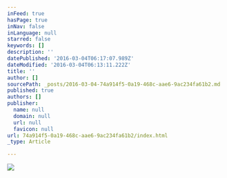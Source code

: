 ```yaml
---
inFeed: true
hasPage: true
inNav: false
inLanguage: null
starred: false
keywords: []
description: ''
datePublished: '2016-03-04T06:17:07.989Z'
dateModified: '2016-03-04T06:13:11.222Z'
title: ''
author: []
sourcePath: _posts/2016-03-04-74a914f5-0a19-468c-aae6-9ac234fa61b2.md
published: true
authors: []
publisher:
  name: null
  domain: null
  url: null
  favicon: null
url: 74a914f5-0a19-468c-aae6-9ac234fa61b2/index.html
_type: Article

---
```

![](https://the-grid-user-content.s3-us-west-2.amazonaws.com/dc3d211c-be9a-4e1f-94cd-6c5bab131622.png)
